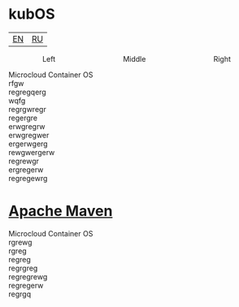 # kubOS

<div>
    <table>
        <tr>
            <td>
                <a href="README.md">EN</a>
            </td>
            <td>
                <a href="README.md">RU</a>
            </td>
        </tr>
    </table>
</div>

<div style="display: flex; justify-content: space-around">
   <span>Left</span>
   <span>Middle</span>
   <span dir="rtl">Right</span>
</div>

Microcloud Container OS\
rfgw\
regregqerg\
wqfg\
regrgwregr\
regergre\
erwgregrw\
erwgregwer\
ergerwgerg\
rewgwergerw\
regrewgr\
ergregerw\
regregewrg

# [Apache Maven](https://maven.apache.org/)
Microcloud Container OS\
rgrewg\
rgreg\
regreg\
regrgreg\
regregrewg\
regregerw\
regrgq

